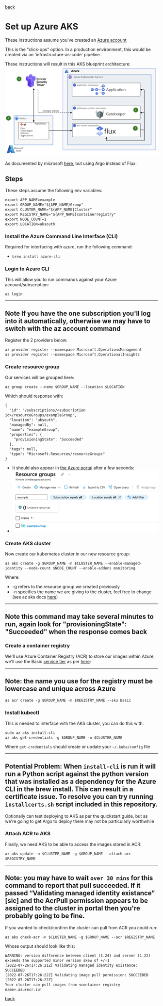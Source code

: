 [back](../README.md)

# Set up Azure AKS

These instructions assume you've created an [Azure account](https://portal.azure.com/)

This is the "click-ops" option. In a production environment, this would be created via an 'infrastructure-as-code' pipeline.

These instructions will result in this AKS blueprint architecture:
![architecture](./img/azureArchitecture.png) 

As documented by microsoft [here](https://docs.microsoft.com/en-us/azure/architecture/example-scenario/gitops-aks/gitops-blueprint-aks), 
but using Argo instead of Flux.


## Steps

These steps assume the following env variables:

```
export APP_NAME=example
export GROUP_NAME="${APP_NAME}Group"
export CLUSTER_NAME="${APP_NAME}Cluster"
export REGISTRY_NAME="${APP_NAME}containerregistry"
export NODE_COUNT=1
export LOCATION=uksouth
```
### Install the Azure Command Line Interface (CLI)
Required for interfacing with azure, run the following command:
- `brew install azure-cli`

### Login to Azure CLI
This will allow you to run commands against your Azure account/subscription:
```
az login
```

---
**Note**
If you have the one subscription you'll log into it automatically, otherwise we may have to switch with the az account command
---

Register the 2 providers below:
```
az provider register --namespace Microsoft.OperationsManagement
az provider register --namespace Microsoft.OperationalInsights
```

### Create resource group
Our services will be grouped here:
```
az group create --name $GROUP_NAME --location $LOCATION
```

Which should response with:
```
{
  "id": "/subscriptions/<subscription id>/resourceGroups/exampleGroup",
  "location": "uksouth",
  "managedBy": null,
  "name": "exampleGroup",
  "properties": {
    "provisioningState": "Succeeded"
  },
  "tags": null,
  "type": "Microsoft.Resources/resourceGroups"
}
```
- It should also appear in [the Azure portal](https://portal.azure.com) after a few seconds:
- ![like this](./img/azure_rg_created.png)

### Create AKS cluster
Now create our kubernetes cluster in our new resource group:
```
az aks create -g $GROUP_NAME -n $CLUSTER_NAME --enable-managed-identity --node-count $NODE_COUNT --enable-addons monitoring
```
Where:
- -g refers to the resource group we created previously
- -n specifies the name we are giving to the cluster, feel free to change
  (see az aks docs [here](https://docs.microsoft.com/en-us/cli/azure/aks?view=azure-cli-latest))
 
---
**Note**
this command may take several minutes to run, again look for **"provisioningState": "Succeeded"** when the response comes back
---

### Create a container registry
We'll use Azure Container Registry (ACR) to store our images within Azure, we'll use the Basic [service tier](https://docs.microsoft.com/en-us/azure/container-registry/container-registry-skus) as per [here](https://docs.microsoft.com/en-us/azure/container-registry/container-registry-get-started-azure-cli):

---
**Note:** 
the name you use for the registry must be lowercase and unique across Azure
---

```
az acr create -g $GROUP_NAME -n $REGISTRY_NAME --sku Basic
```


### Install kubectl
This is needed to interface with the AKS cluster, you can do this with:

```
sudo az aks install-cli
az aks get-credentials -g $GROUP_NAME -n $CLUSTER_NAME
```

Where `get-credentials` should create or update your `~/.kube/config` file

---
Potential Problem: 
When `install-cli` is run it will run a Python script against the python version that was installed as a dependency for the Azure CLI in the brew install.
This can result in a certificate issue. 
To resolve you can try running `installcerts.sh` script included in this repository.
---

Optionally can test deploying to AKS as per the quickstart guide, but as we're going to get Argo to deploy there may not be particularly worthwhile

### Attach ACR to AKS
Finally, we need AKS to be able to access the images stored in ACR:
```
az aks update -n $CLUSTER_NAME -g $GROUP_NAME --attach-acr $REGISTRY_NAME
```

---
Note:
you may have to wait `over 30 mins` for this command to report that pull succeeded. If it passed “Validating managed identity existance” [sic] and the AcrPull permission appears to be assigned to the cluster in portal then you're probably going to be fine.
---


If you wanted to check/confirm the cluster can pull from ACR you could run:
```
az aks check-acr -n $CLUSTER_NAME -g $GROUP_NAME --acr $REGISTRY_NAME
```

Whose output should look like this:
```
WARNING: version difference between client (1.24) and server (1.22) exceeds the supported minor version skew of +/-1
[2022-07-26T17:26:21Z] Validating managed identity existance: SUCCEEDED
[2022-07-26T17:26:22Z] Validating image pull permission: SUCCEEDED
[2022-07-26T17:26:22Z] 
Your cluster can pull images from <container registry name>.azurecr.io!
```

[back](../README.md)
